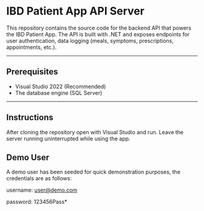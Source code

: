 # IBD Patient App API Server

This repository contains the source code for the backend API that powers the IBD Patient App. The API is built with .NET and exposes endpoints for user authentication, data logging (meals, symptoms, prescriptions, appointments, etc.).

---

## Prerequisites
- Visual Studio 2022 (Recommended)
- The database engine (SQL Server) 

---

## Instructions
After cloning the repository open with Visual Studio and run.
Leave the server running uninterrupted while using the app.

## Demo User
A demo user has been seeded for quick demonstration purposes, the credentials are as follows:

username: user@demo.com

password: 123456Pass*
